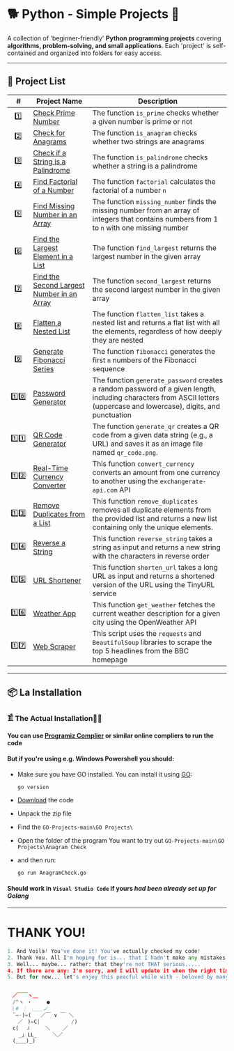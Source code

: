 # 🐕 Python - Simple Projects 🚀  

A collection of 'beginner-friendly' **Python programming projects** covering **algorithms, problem-solving, and small applications**. Each 'project' is self-contained and organized into folders for easy access.  

---

## 📂 Project List  

| #  | Project Name               | Description |
|----|----------------------------|-------------|
|‎  ‎ 1️⃣ |[Check Prime Number](https://github.com/JakubStachh/Python-Projects/tree/main/Python%20Projects/Check%20Prime%20Number)|The function `is_prime` checks whether a given number is prime or not|
|‎  ‎ 2️⃣ |[Check for Anagrams](https://github.com/JakubStachh/Python-Projects/tree/main/Python%20Projects/Check%20for%20Anagrams)|The function `is_anagram` checks whether two strings are anagrams|
|‎‎‎  ‎ 3️⃣ |[Check if a String is a Palindrome](https://github.com/JakubStachh/Python-Projects/tree/main/Python%20Projects/Check%20if%20a%20String%20is%20a%20Palindrome)|The function `is_palindrome` checks whether a string is a palindrome|
|‎  ‎ 4️⃣ |[Find Factorial of a Number](https://github.com/JakubStachh/Python-Projects/tree/main/Python%20Projects/Find%20Factorial%20of%20a%20Number)|The function `factorial` calculates the factorial of a number `n`|
|‎  ‎ 5️⃣ |[Find Missing Number in an Array](https://github.com/JakubStachh/Python-Projects/tree/main/Python%20Projects/Find%20Missing%20Number%20in%20an%20Array)|The function `missing_number` finds the missing number from an array of integers that contains numbers from 1 to `n` with one missing number|
|‎  ‎ 6️⃣ |[Find the Largest Element in a List](https://github.com/JakubStachh/Python-Projects/tree/main/Python%20Projects/Find%20the%20Largest%20Element%20in%20a%20List)|The function `find_largest` returns the largest number in the given array|
|‎  ‎ 7️⃣ |[Find the Second Largest Number in an Array](https://github.com/JakubStachh/Python-Projects/tree/main/Python%20Projects/Find%20the%20Second%20Largest%20Number%20in%20an%20Array)|The function `second_largest` returns the second largest number in the given array|
|‎  ‎ 8️⃣ |[Flatten a Nested List](https://github.com/JakubStachh/Python-Projects/tree/main/Python%20Projects/Flatten%20a%20Nested%20List)|The function `flatten_list` takes a nested list and returns a flat list with all the elements, regardless of how deeply they are nested|
|‎  ‎ 9️⃣ |[Generate Fibonacci Series](https://github.com/JakubStachh/Python-Projects/tree/main/Python%20Projects/Generate%20Fibonacci%20Series)|The function `fibonacci` generates the first `n` numbers of the Fibonacci sequence|
| 1️⃣0️⃣ |[Password Generator](https://github.com/JakubStachh/Python-Projects/tree/main/Python%20Projects/Password%20Generator)|The function `generate_password` creates a random password of a given length, including characters from ASCII letters (uppercase and lowercase), digits, and punctuation|
| 1️⃣1️⃣ |[QR Code Generator](https://github.com/JakubStachh/Python-Projects/tree/main/Python%20Projects/QR%20Code%20Generator)|The function `generate_qr` creates a QR code from a given data string (e.g., a URL) and saves it as an image file named `qr_code.png`.|
| 1️⃣2️⃣ |[Real-Time Currency Converter](https://github.com/JakubStachh/Python-Projects/tree/main/Python%20Projects/Real-Time%20Currency%20Converter)|This function `convert_currency` converts an amount from one currency to another using the `exchangerate-api.com` API|
| 1️⃣3️⃣ |[Remove Duplicates from a List](https://github.com/JakubStachh/Python-Projects/tree/main/Python%20Projects/Remove%20Duplicates%20from%20a%20List)|This function `remove_duplicates` removes all duplicate elements from the provided list and returns a new list containing only the unique elements.|
| 1️⃣4️⃣ |[Reverse a String](https://github.com/JakubStachh/Python-Projects/tree/main/Python%20Projects/Reverse%20a%20String)|This function `reverse_string` takes a string as input and returns a new string with the characters in reverse order|
| 1️⃣5️⃣ |[URL Shortener](https://github.com/JakubStachh/Python-Projects/tree/main/Python%20Projects/URL%20Shortener)|This function `shorten_url` takes a long URL as input and returns a shortened version of the URL using the TinyURL service|
| 1️⃣6️⃣ |[Weather App](https://github.com/JakubStachh/Python-Projects/tree/main/Python%20Projects/Weather%20App)|This function `get_weather` fetches the current weather description for a given city using the OpenWeather API|
| 1️⃣7️⃣ |[Web Scraper](https://github.com/JakubStachh/Python-Projects/tree/main/Python%20Projects/Web%20Scraper)|This script uses the `requests` and `BeautifulSoup` libraries to scrape the top 5 headlines from the BBC homepage|



---

## 📦 La Installation

### 𓀃 The Actual Installation🤌🤌

#### You can use [Programiz Complier](https://www.programiz.com/swift/online-compiler/) or similar online compliers to run the code

#### But if you're using e.g. Windows Powershell you should:

- Make sure you have GO installed. You can install it using [GO](https://go.dev/doc/install):

  ```
  go version
  ```
  
- [Download](https://github.com/JakubStachh/GO-Projects/archive/refs/heads/main.zip) the code
- Unpack the zip file
- Find the `GO-Projects-main\GO Projects\`
- Open the folder of the program You want to try out `GO-Projects-main\GO Projects\Anagram Check`
- and then run:
  
  ```sh
  go run AnagramCheck.go
  ```
#### Should work in `Visual Studio Code` if yours *had been already set up for Golang*

---

# THANK YOU!
```python
1. And Voilà! You've done it! You've actually checked my code! 
2. Thank You. All I'm hoping for is... that I hadn't make any mistakes.
3. Well... maybe... rather: that they're not THAT serious.....
4. If there are any: I'm sorry, and I will update it when the right time comes.... 
5. But for now... let's enjoy this peacful while with - beloved by many - EL SNOOPY!!!


ㅤ／￣￣ヽ＿
　/^ヽ ・   　●
 ｜# ｜　＿＿ノ
　`―-)=(   ／￣ ∨ ￣ ＼
　　／ㅤ)=C|          /)
　c(　 ﾉ     ＼    ／
　  _｣ LL_     ＼／
　(＿＿)_)
```
